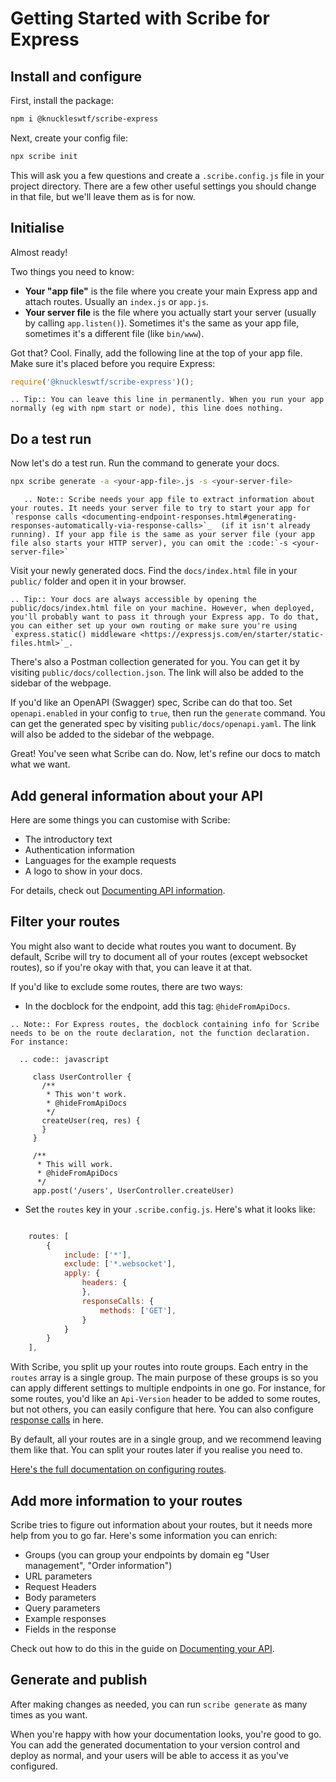 # Getting Started with Scribe for Express

## Install and configure
First, install the package:

```bash
npm i @knuckleswtf/scribe-express
```

Next, create your config file:

```bash
npx scribe init
```

This will ask you a few questions and create a `.scribe.config.js` file in your project directory. There are a few other useful settings you should change in that file, but we'll leave them as is for now.

## Initialise
Almost ready!

Two things you need to know:
- **Your "app file"** is the file where you create your main Express app and attach routes. Usually an `index.js` or `app.js`.
- **Your server file** is the file where you actually start your server (usually by calling `app.listen()`). Sometimes it's the same as your app file, sometimes it's a different file (like `bin/www`).

Got that? Cool. Finally, add the following line at the top of your app file. Make sure it's placed before you require Express:

```js
require('@knuckleswtf/scribe-express')();
```

```eval_rst
.. Tip:: You can leave this line in permanently. When you run your app normally (eg with npm start or node), this line does nothing.
```

## Do a test run
Now let's do a test run. Run the command to generate your docs.

```bash
npx scribe generate -a <your-app-file>.js -s <your-server-file>
```

```eval_rst
   .. Note:: Scribe needs your app file to extract information about your routes. It needs your server file to try to start your app for `response calls <documenting-endpoint-responses.html#generating-responses-automatically-via-response-calls>`_  (if it isn't already running). If your app file is the same as your server file (your app file also starts your HTTP server), you can omit the :code:`-s <your-server-file>`
```

Visit your newly generated docs. Find the `docs/index.html` file in your `public/` folder and open it in your browser.

```eval_rst
.. Tip:: Your docs are always accessible by opening the public/docs/index.html file on your machine. However, when deployed, you'll probably want to pass it through your Express app. To do that, you can either set up your own routing or make sure you're using `express.static() middleware <https://expressjs.com/en/starter/static-files.html>`_.
```

There's also a Postman collection generated for you. You can get it by visiting `public/docs/collection.json`. The link will also be added to the sidebar of the webpage.

If you'd like an OpenAPI (Swagger) spec, Scribe can do that too. Set `openapi.enabled` in your config to `true`, then run the `generate` command. You can get the generated spec by visiting `public/docs/openapi.yaml`. The link will also be added to the sidebar of the webpage.

Great! You've seen what Scribe can do. Now, let's refine our docs to match what we want.

## Add general information about your API
Here are some things you can customise with Scribe:
- The introductory text
- Authentication information
- Languages for the example requests
- A logo to show in your docs.

For details, check out [Documenting API information](documenting/documenting-api-information.html).

## Filter your routes
You might also want to decide what routes you want to document. By default, Scribe will try to document all of your routes (except websocket routes), so if you're okay with that, you can leave it at that.

If you'd like to exclude some routes, there are two ways:

- In the docblock for the endpoint, add this tag: `@hideFromApiDocs`.

```eval_rst
.. Note:: For Express routes, the docblock containing info for Scribe needs to be on the route declaration, not the function declaration. For instance:

  .. code:: javascript

     class UserController {
       /**
        * This won't work.
        * @hideFromApiDocs
        */
       createUser(req, res) {
       }   
     }
     
     /**
      * This will work.
      * @hideFromApiDocs
      */
     app.post('/users', UserController.createUser)

```

- Set the `routes` key in your `.scribe.config.js`. Here's what it looks like:

```js

    routes: [
        {
            include: ['*'],
            exclude: ['*.websocket'],
            apply: {
                headers: {
                },
                responseCalls: {
                    methods: ['GET'],
                }
            }
        }
    ],
```

With Scribe, you split up your routes into route groups. Each entry in the `routes` array is a single group. The main purpose of these groups is so you can apply different settings to multiple endpoints in one go. For instance, for some routes, you'd like an `Api-Version` header to be added to some routes, but not others, you can easily configure that here. You can also configure [response calls](documenting-endpoint-responses.html#generating-responses-automatically-via-response-calls) in here.

By default, all your routes are in a single group, and we recommend leaving them like that. You can split your routes later if you realise you need to. 

[Here's the full documentation on configuring routes](config.html#routes).

## Add more information to your routes
Scribe tries to figure out information about your routes, but it needs more help from you to go far. Here's some information you can enrich:
- Groups (you can group your endpoints by domain eg "User management", "Order information")
- URL parameters
- Request Headers
- Body parameters
- Query parameters
- Example responses
- Fields in the response

Check out how to do this in the guide on [Documenting your API](documenting/).

## Generate and publish
After making changes as needed, you can run `scribe generate` as many times as you want.

When you're happy with how your documentation looks, you're good to go. You can add the generated documentation to your version control and deploy as normal, and your users will be able to access it as you've configured.
